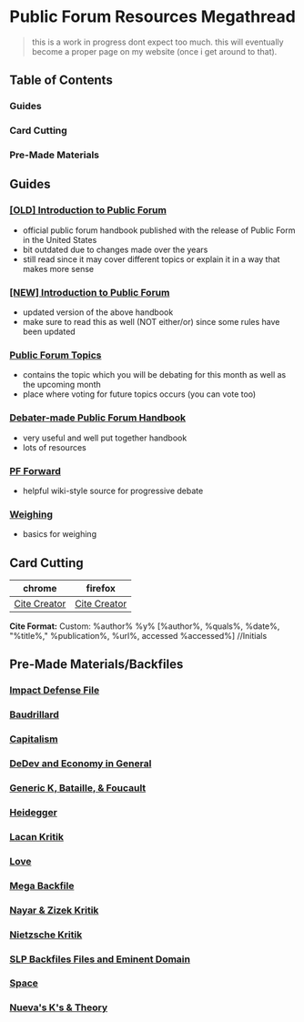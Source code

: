 # Public Forum Resources Megathread

> this is a work in progress dont expect too much. this will eventually become a proper page on my website (once i get around to that).

## Table of Contents

### Guides
### Card Cutting
### Pre-Made Materials

## Guides

### [[OLD] Introduction to Public Forum](https://www.speechanddebate.org/wp-content/uploads/Public-Forum-and-Congressional-Debate-Textbook.pdf)
- official public forum handbook published with the release of Public Form in the United States
- bit outdated due to changes made over the years
- still read since it may cover different topics or explain it in a way that makes more sense

### [[NEW] Introduction to Public Forum](https://www.speechanddebate.org/wp-content/uploads/IntrotoPFandCongress_Bookblock.pdf)
- updated version of the above handbook
- make sure to read this as well (NOT either/or) since some rules have been updated

### [Public Forum Topics](https://www.speechanddebate.org/topics/)
- contains the topic which you will be debating for this month as well as the upcoming month
- place where voting for future topics occurs (you can vote too)

### [Debater-made Public Forum Handbook](https://docs.google.com/document/d/1W2xgGxn4hbPmo-4J-FomviV4BFW2gVN9pgNq3xP8A98/)
- very useful and well put together handbook
- lots of resources

### [PF Forward](https://pfforward.weebly.com/)
- helpful wiki-style source for progressive debate

### [Weighing](https://www.uiltexas.org/files/sac/Weighing_Mechanisms_(1).pdf)
- basics for weighing

## Card Cutting
|chrome|firefox|
|--|--|
|[Cite Creator](https://chromewebstore.google.com/detail/cite-creator/jampigcbgngjedogaoglhpeckidccodi?pli=1)|[Cite Creator](https://addons.mozilla.org/en-US/firefox/addon/cite-creator-paperless-debate/)|

**Cite Format:**
Custom: %author% %y% [%author%, %quals%, %date%, "%title%," %publication%, %url%, accessed %accessed%] //Initials

## Pre-Made Materials/Backfiles

### [Impact Defense File](https://docs.google.com/document/d/1PRicYa4QxtsTPlDlz2UOyXLxgiTxP2Qt/edit)

### [Baudrillard](https://www.dropbox.com/sh/potaj0fj40hv103/AAB5euckv0zHZ7yMroErDfDua)

### [Capitalism](https://www.dropbox.com/sh/zs38o3ilam9pyh1/AABmDz-6lO5J0IXYba_7Nsdia)

### [DeDev and Economy in General](https://www.dropbox.com/sh/awoin71qt0ka128/AACbU5zs3W2oK9fF30WJg7Yra)

### [Generic K, Bataille, & Foucault](https://www.dropbox.com/sh/bbtwvz761xo9ozw/AADGNdRjYO4IFx6oFuuydCcja)

### [Heidegger](https://www.dropbox.com/sh/pnrphj600nk4615/AADtnf5LTWM0aYE_nytikYAAa)

### [Lacan Kritik](https://www.dropbox.com/sh/dy5jmlvpcmuw3un/AACb1i4pYKzQUI-bPk8MzPFpa)

### [Love](https://www.dropbox.com/sh/h41ievjidlkmv33/AAA4gIxiRCRDhJaHtRhHnr-Va)

### [Mega Backfile](https://www.dropbox.com/sh/vp6vhkr5hlsisxp/AADFOKQlJ8No7aEIHM4LTOzva)

### [Nayar & Zizek Kritik](https://www.dropbox.com/sh/uhxbfysabkx19qz/AADRadS0LMjaJEZ9usfz47c4a)

### [Nietzsche Kritik](https://www.dropbox.com/sh/r7qom2b7xn8lmje/AAAyzS9doPFUpeCDFSmMZBS-a)

### [SLP Backfiles Files and Eminent Domain](https://www.dropbox.com/sh/o89fc8dawd3t1pp/AACIPYli9AAG9xu1Rg6PU0l5a)

### [Space](https://www.dropbox.com/sh/d7heli70mp0qttu/AABTlquypZGHxRJivMBpdKaZa)

### [Nueva's K's & Theory](https://drive.google.com/drive/folders/1YAcBd8gbWHbjtYN88ysHqRMp4d83LWWg)
